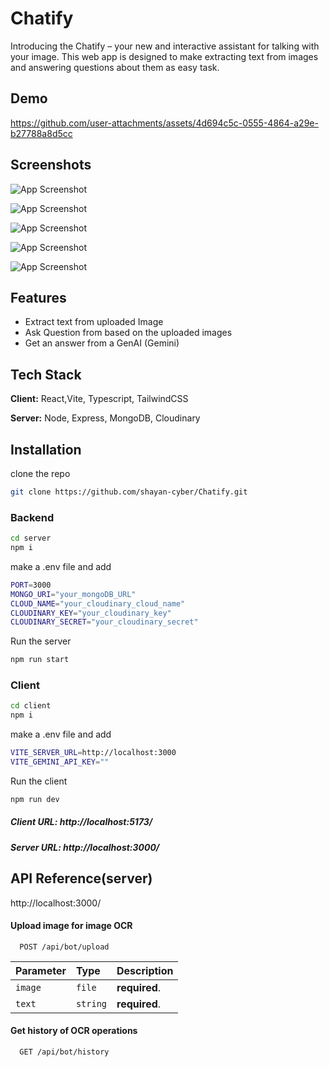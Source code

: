 
# Chatify


Introducing the Chatify – your new and interactive assistant for talking with your image. This web app is designed to make extracting text from images and answering questions about them as easy task.

## Demo

https://github.com/user-attachments/assets/4d694c5c-0555-4864-a29e-b27788a8d5cc


## Screenshots

![App Screenshot](https://i.imgur.com/PtaYxQQ.png)

![App Screenshot](https://i.imgur.com/UTyDGoh.png)

![App Screenshot](https://i.imgur.com/xOOUOgQ.png)

![App Screenshot](https://i.imgur.com/O4DOAa1.png)

![App Screenshot](https://i.imgur.com/NX9I15J.png)


## Features

- Extract text from uploaded Image
- Ask Question from based on the uploaded images
- Get an answer from a GenAI (Gemini)



## Tech Stack

**Client:** React,Vite, Typescript, TailwindCSS

**Server:** Node, Express, MongoDB, Cloudinary


## Installation

clone the repo

```bash
git clone https://github.com/shayan-cyber/Chatify.git
```



### Backend
```bash
cd server
npm i
```
make a .env file and add
```bash
PORT=3000
MONGO_URI="your_mongoDB_URL"
CLOUD_NAME="your_cloudinary_cloud_name"
CLOUDINARY_KEY="your_cloudinary_key"
CLOUDINARY_SECRET="your_cloudinary_secret"
```

Run the server
```bash
npm run start
```

### Client
```bash
cd client
npm i
```
make a .env file and add
```bash
VITE_SERVER_URL=http://localhost:3000
VITE_GEMINI_API_KEY=""
```

Run the client
```bash
npm run dev
```




##### Client URL: http://localhost:5173/

##### Server URL: http://localhost:3000/
## API Reference(server)
http://localhost:3000/
#### Upload image for image OCR

```http
  POST /api/bot/upload
```

| Parameter | Type     | Description                |
| :-------- | :------- | :------------------------- |
| `image` | `file` | **required**. |
| `text` | `string` | **required**. |


#### Get history of OCR operations

```http
  GET /api/bot/history
```










